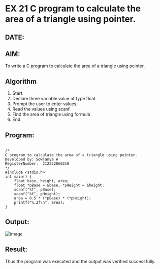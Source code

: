 # EX 21 C program to calculate the area of a triangle using pointer.
## DATE:
## AIM:
To write a C program to calculate the area of a triangle using pointer.

## Algorithm
   
1. Start. 
2. Declare three variable value of type float. 
3. Prompt the user to enter  values. 
4. Read the values using scanf. 
5. Find the area of triangle using formula 
6. End.
   
## Program:
```

/*
C program to calculate the area of a triangle using pointer.
Developed by: Sowjanya A
RegisterNumber:  212222060250
*/
#include <stdio.h> 
int main() { 
    float base, height, area; 
    float *pBase = &base, *pHeight = &height; 
    scanf("%f", pBase); 
    scanf("%f", pHeight); 
    area = 0.5 * (*pBase) * (*pHeight); 
    printf("%.2f\n", area); 
}
```

## Output:

![image](https://github.com/user-attachments/assets/b8ed7636-b8b1-407a-8737-0fc70ccf01b5)

## Result:
Thus the program was executed and the output was verified successfully.
